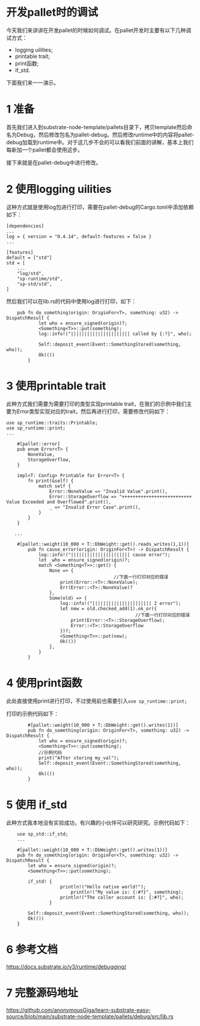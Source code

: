 # 开发pallet时的调试

今天我们来讲讲在开发pallet的时候如何调试。在pallet开发时主要有以下几种调试方式：
* logging uilities;
* printable trait;
* print函数;
* if_std.

下面我们来一一演示。

# 1 准备
首先我们进入到substrate-node-template/pallets目录下，拷贝template然后命名为Debug，然后修改包名为pallet-debug。然后修改runtime中的内容将pallet-debug加载到runtime中。对于这几步不会的可以看我们前面的讲解，基本上我们每新加一个pallet都会使用这步。

接下来就是在pallet-debug中进行修改。

# 2 使用logging uilities
这种方式就是使用log包进行打印，需要在pallet-debug的Cargo.toml中添加依赖如下：
```
[dependencies]
...
log = { version = "0.4.14", default-features = false }
...

[features]
default = ["std"]
std = [
	...
	"log/std",
	"sp-runtime/std",
	"sp-std/std",
]
```
然后我们可以在lib.rs的代码中使用log进行打印，如下：
```
	pub fn do_something(origin: OriginFor<T>, something: u32) -> DispatchResult {
			let who = ensure_signed(origin)?;
			<Something<T>>::put(something);
			log::info!("|||||||||||||||||||||| called by {:?}", who);
			
			Self::deposit_event(Event::SomethingStored(something, who));
			Ok(())
		}
```

# 3 使用printable trait

此种方式我们需要为需要打印的类型实现printable trait，在我们的示例中我们主要为Error类型实现对应的trait，然后再进行打印，需要修改代码如下：
```
use sp_runtime::traits::Printable;
use sp_runtime::print;
...

	#[pallet::error]
	pub enum Error<T> {
		NoneValue,
		StorageOverflow,
	}

	impl<T: Config> Printable for Error<T> {
        fn print(&self) {
            match self {
                Error::NoneValue => "Invalid Value".print(),
                Error::StorageOverflow => "++++++++++++++++++++++++++ Value Exceeded and Overflowed".print(),
                _ => "Invalid Error Case".print(),
            }
        }
    }
    
   ...
   
   	#[pallet::weight(10_000 + T::DbWeight::get().reads_writes(1,1))]
		pub fn cause_error(origin: OriginFor<T>) -> DispatchResult {
			log::info!("|||||||||||||||||||||| cause error");
			let _who = ensure_signed(origin)?;
			match <Something<T>>::get() {
				None => { 
                                        //下面一行打印对应的错误
					print(Error::<T>::NoneValue);
					Err(Error::<T>::NoneValue)? 
				},
				Some(old) => {
					log::info!("|||||||||||||||||||||| 2 error");
					let new = old.checked_add(1).ok_or({
                                                //下面一行打印对应的错误
						print(Error::<T>::StorageOverflow);  
						Error::<T>::StorageOverflow
					})?;
					<Something<T>>::put(new);
					Ok(())
				},
			}
		}
```

# 4 使用print函数
此处直接使用print进行打印，不过使用前也需要引入```use sp_runtime::print;```

打印的示例代码如下：
```
		#[pallet::weight(10_000 + T::DbWeight::get().writes(1))]
		pub fn do_something(origin: OriginFor<T>, something: u32) -> DispatchResult {
			let who = ensure_signed(origin)?;
			<Something<T>>::put(something);
			//示例代码
			print("After storing my_val");
			Self::deposit_event(Event::SomethingStored(something, who));
			Ok(())
		}
```

# 5 使用 if_std
此种方式我本地没有实验成功，有兴趣的小伙伴可以研究研究。示例代码如下：
```
	use sp_std::if_std;
	...
	
	#[pallet::weight(10_000 + T::DbWeight::get().writes(1))]
	pub fn do_something(origin: OriginFor<T>, something: u32) -> DispatchResult {
		let who = ensure_signed(origin)?;
		<Something<T>>::put(something);

		if_std! {
                	println!("Hello native world!");
                        println!("My value is: {:#?}", something);
                	println!("The caller account is: {:#?}", who);
            	}

		Self::deposit_event(Event::SomethingStored(something, who));
		Ok(())
	}
```

# 6 参考文档

https://docs.substrate.io/v3/runtime/debugging/

# 7 完整源码地址

https://github.com/anonymousGiga/learn-substrate-easy-source/blob/main/substrate-node-template/pallets/debug/src/lib.rs



